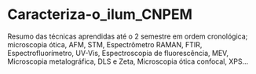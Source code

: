 # Caracteriza-o_ilum_CNPEM
Resumo das técnicas aprendidas até o 2 semestre em ordem cronológica; microscopia ótica, AFM, STM, Espectrômetro RAMAN, FTIR, Espectrofluorímetro, UV-Vis, Espectroscopia de fluorescência, MEV, Microscopia metalográfica, DLS e Zeta, Microscopia ótica confocal, XPS...
